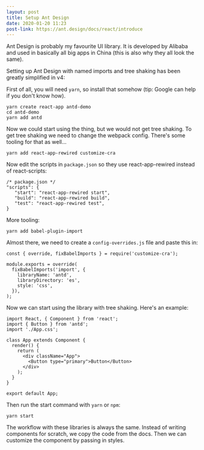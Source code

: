 ```yaml
---
layout: post
title: Setup Ant Design
date: 2020-01-20 11:23
post-link: https://ant.design/docs/react/introduce
---
```


Ant Design is probably my favourite UI library. It is developed by Alibaba and used in basically all big apps in China (this is also why they all look the same). 

Setting up Ant Design with named imports and tree shaking has been greatly simplified in v4:

 First of all, you will need `yarn`, so install that somehow (tip: Google can help if you don't know how).
 
```
yarn create react-app antd-demo
cd antd-demo
yarn add antd
```

Now we could start using the thing, but we would not get tree shaking. To get tree shaking we need to change the webpack config. There's some tooling for that as well...
```
yarn add react-app-rewired customize-cra
```

Now edit the scripts in `package.json` so they use react-app-rewired instead of react-scripts:

```
/* package.json */
"scripts": {
   "start": "react-app-rewired start",
   "build": "react-app-rewired build",
   "test": "react-app-rewired test",
}
```

More tooling:

```
yarn add babel-plugin-import
```

Almost there, we need to create a `config-overrides.js` file and paste this in:

```
const { override, fixBabelImports } = require('customize-cra');

module.exports = override(
  fixBabelImports('import', {
    libraryName: 'antd',
    libraryDirectory: 'es',
    style: 'css',
  }),
);
```

Now we can start using the library with tree shaking. Here's an example:

```
import React, { Component } from 'react';
import { Button } from 'antd';
import './App.css';

class App extends Component {
  render() {
    return (
      <div className="App">
        <Button type="primary">Button</Button>
      </div>
    );
  }
}

export default App;
```

Then run the start command with `yarn` or `npm`:

```
yarn start
```

The workflow with these libraries is always the same. Instead of writing components for scratch, we copy the code from the docs. Then we can customize the component by passing in styles.
